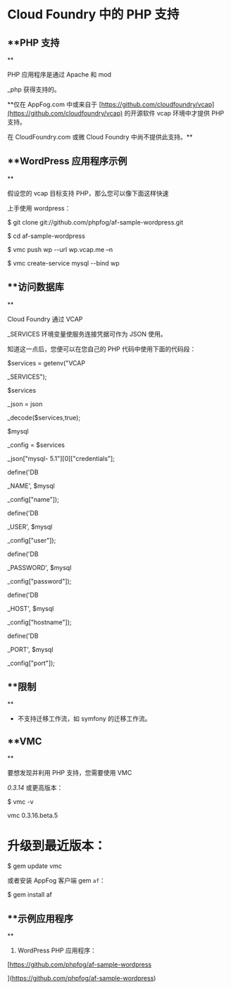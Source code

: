 ﻿# Cloud Foundry 中的 PHP 支持



## **PHP 支持

**

PHP 应用程序是通过 Apache 和 mod

_php 获得支持的。

**仅在 AppFog.com 中或来自于 [https://github.com/cloudfoundry/vcap](https://github.com/cloudfoundry/vcap) 的开源软件 vcap 环境中才提供 PHP 支持。

在 CloudFoundry.com 或微 Cloud Foundry 中尚不提供此支持。**




## **WordPress 应用程序示例

**

假设您的 vcap 目标支持 PHP，那么您可以像下面这样快速


上手使用 wordpress：



    
$ git clone git://github.com/phpfog/af-sample-wordpress.git

  
$ cd af-sample-wordpress

   
$ vmc push wp --url wp.vcap.me –n

   
$ vmc create-service mysql --bind wp



## **访问数据库

**

Cloud Foundry 通过 VCAP

_SERVICES 环境变量使服务连接凭据可作为 JSON 使用。

知道这一点后，您便可以在您自己的 PHP 代码中使用下面的代码段：



    
$services = getenv("VCAP

_SERVICES");

  
$services

_json = json

_decode($services,true);

  
$mysql

_config = $services

_json["mysql- 5.1"][0]["credentials"];

  
define('DB

_NAME', $mysql

_config["name"]);

  
define('DB

_USER', $mysql

_config["user"]);

  
define('DB

_PASSWORD', $mysql

_config["password"]);

  
define('DB

_HOST', $mysql

_config["hostname"]);

  
define('DB

_PORT', $mysql

_config["port"]);



## **限制

**

* 不支持迁移工作流，如 symfony 的迁移工作流。




## **VMC

**

要想发现并利用 PHP 支持，您需要使用 VMC

_0.3.14_ 或更高版本：


    
$ vmc -v


vmc 0.3.16.beta.5


    
# 升级到最近版本：


$ gem update vmc



或者安装 AppFog 客户端 gem `af`：



$ gem install af



## **示例应用程序

**

1. WordPress PHP 应用程序：

[https://github.com/phpfog/af-sample-wordpress

](https://github.com/phpfog/af-sample-wordpress)


